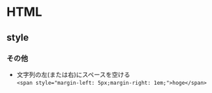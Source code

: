 # HTML

## style

### その他

* 文字列の左(または右)にスペースを空ける  
`<span style="margin-left: 5px;margin-right: 1em;">hoge</span>`

